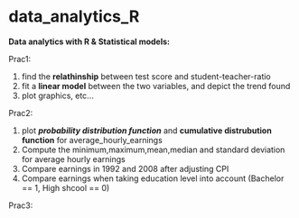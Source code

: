 # data_analytics_R
<strong>Data analytics with R & Statistical models:</strong><br/>


Prac1: <br/> 
<ol>
  <li>find the <strong>relathinship</strong> between test score and student-teacher-ratio</li>
  <li>fit a <strong>linear model</strong> between the two variables, and depict the trend found</li>
  <li>plot graphics, etc...</li>
</ol>

Prac2:<br/>
<ol>
  <li>plot <strong><em>probability distribution function</em></strong> and <strong>cumulative distrubution function</strong> for average_hourly_earnings</li>
  <li>Compute the minimum,maximum,mean,median and standard deviation for average hourly earnings</li>
  <li>Compare earnings in 1992 and 2008 after adjusting CPI</li>
  <li>Compare earnings when taking education level into account (Bachelor == 1, High shcool == 0)</li>
</ol> 

Prac3:<br/>
